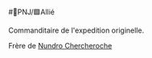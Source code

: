 #👥PNJ/🟩Allié

Commanditaire de l'expedition originelle.

Frère de [Nundro Chercheroche](Nundro%20Chercheroche.md)